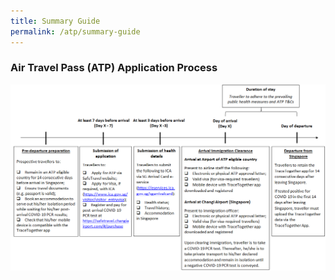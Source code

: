```yaml
---
title: Summary Guide
permalink: /atp/summary-guide
---
```


### Air Travel Pass (ATP) Application Process

<img src="/images/atp-process.png" alt="ATP Application Process" style="width:auto; height:auto;"/>
